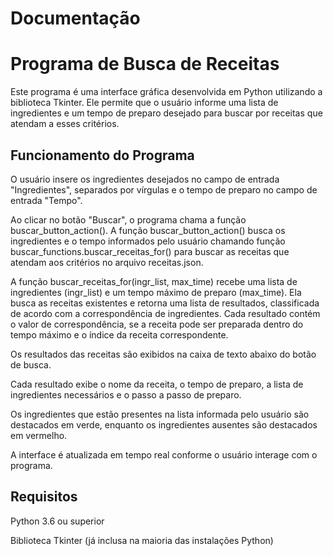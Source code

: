 # Documentação

# Programa de Busca de Receitas
Este programa é uma interface gráfica desenvolvida em Python utilizando a biblioteca Tkinter. Ele permite que o usuário informe uma lista de ingredientes e um tempo de preparo desejado para buscar por receitas que atendam a esses critérios.

## Funcionamento do Programa
O usuário insere os ingredientes desejados no campo de entrada "Ingredientes", separados por vírgulas 
e o tempo de preparo no campo de entrada "Tempo".

Ao clicar no botão "Buscar", o programa chama a função buscar_button_action(). A função buscar_button_action() busca os ingredientes e o tempo informados pelo usuário chamando função buscar_functions.buscar_receitas_for() para buscar as receitas que atendam aos critérios no arquivo receitas.json.

A função buscar_receitas_for(ingr_list, max_time) recebe uma lista de ingredientes (ingr_list) e um tempo máximo de preparo (max_time). Ela busca as receitas existentes e retorna uma lista de resultados, classificada de acordo com a correspondência de ingredientes. Cada resultado contém o valor de correspondência, se a receita pode ser preparada dentro do tempo máximo e o índice da receita correspondente.

Os resultados das receitas são exibidos na caixa de texto abaixo do botão de busca.

Cada resultado exibe o nome da receita, o tempo de preparo, a lista de ingredientes necessários e o passo a passo de preparo.

Os ingredientes que estão presentes na lista informada pelo usuário são destacados em verde, enquanto os ingredientes ausentes são destacados em vermelho.

A interface é atualizada em tempo real conforme o usuário interage com o programa.


## Requisitos
Python 3.6 ou superior

Biblioteca Tkinter (já inclusa na maioria das instalações Python)
